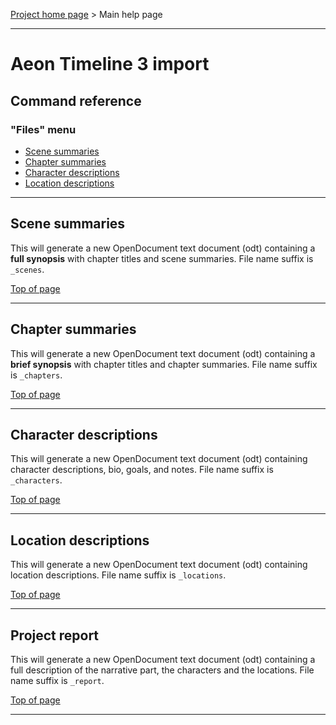 [Project home page](https://peter88213.github.io/aeon3odt/) > Main help page

------------------------------------------------------------------------

# Aeon Timeline 3 import

## Command reference

### "Files" menu

-   [Scene summaries](#scene-summaries)
-   [Chapter summaries](#chapter-summaries)
-   [Character descriptions](#character-descriptions)
-   [Location descriptions](#location-descriptions)

------------------------------------------------------------------------

## Scene summaries

This will generate a new OpenDocument text document (odt) containing a
**full synopsis** with chapter titles and scene summaries. 
File name suffix is `_scenes`.

[Top of page](#top)

------------------------------------------------------------------------

## Chapter summaries

This will generate a new OpenDocument text document (odt) containing a
**brief synopsis** with chapter titles and chapter summaries. 
File name suffix is `_chapters`.

[Top of page](#top)

------------------------------------------------------------------------


## Character descriptions

This will generate a new OpenDocument text document (odt) containing
character descriptions, bio, goals, and notes. File name suffix is
`_characters`.

[Top of page](#top)

------------------------------------------------------------------------

## Location descriptions

This will generate a new OpenDocument text document (odt) containing
location descriptions. File name suffix is `_locations`.

[Top of page](#top)

------------------------------------------------------------------------


## Project report

This will generate a new OpenDocument text document (odt) containing
 a full description of the narrative part, the characters and the locations. 
 File name suffix is `_report`.

[Top of page](#top)

------------------------------------------------------------------------

